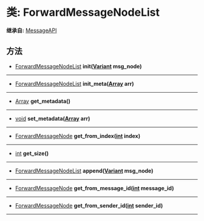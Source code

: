 # 类: ForwardMessageNodeList  
  
**继承自:** [MessageAPI](MessageAPI.md)  
  
## 方法 
  
- [ForwardMessageNodeList](ForwardMessageNodeList.md) **init([Variant](https://docs.godotengine.org/en/latest/classes/class_variant.html) msg_node)**  
  
---  
  
- [ForwardMessageNodeList](ForwardMessageNodeList.md) **init_meta([Array](https://docs.godotengine.org/en/latest/classes/class_array.html) arr)**  
  
---  
  
- [Array](https://docs.godotengine.org/en/latest/classes/class_array.html) **get_metadata()**  
  
---  
  
- [void](https://docs.godotengine.org/en/latest/classes/class_void.html) **set_metadata([Array](https://docs.godotengine.org/en/latest/classes/class_array.html) arr)**  
  
---  
  
- [ForwardMessageNode](ForwardMessageNode.md) **get_from_index([int](https://docs.godotengine.org/en/latest/classes/class_int.html) index)**  
  
---  
  
- [int](https://docs.godotengine.org/en/latest/classes/class_int.html) **get_size()**  
  
---  
  
- [ForwardMessageNodeList](ForwardMessageNodeList.md) **append([Variant](https://docs.godotengine.org/en/latest/classes/class_variant.html) msg_node)**  
  
---  
  
- [ForwardMessageNode](ForwardMessageNode.md) **get_from_message_id([int](https://docs.godotengine.org/en/latest/classes/class_int.html) message_id)**  
  
---  
  
- [ForwardMessageNode](ForwardMessageNode.md) **get_from_sender_id([int](https://docs.godotengine.org/en/latest/classes/class_int.html) sender_id)**  
  
---  
  

